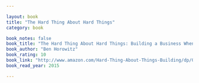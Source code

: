 ```yaml
---

layout: book
title: "The Hard Thing About Hard Things"
category: book

book_notes: false
book_title: "The Hard Thing About Hard Things: Building a Business When There Are No Easy Answers"
book_author: "Ben Horowitz"
book_rating: 10
book_link: "http://www.amazon.com/Hard-Thing-About-Things-Building/dp/0062273205/"
book_read_year: 2015

---
```

